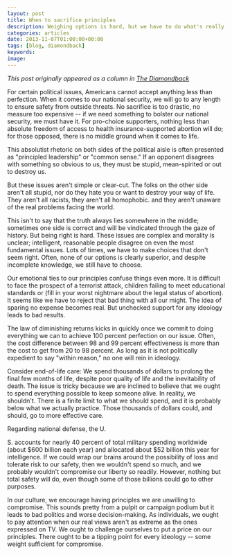 ```yaml
---
layout: post
title: When to sacrifice principles
description: Weighing options is hard, but we have to do what's really right
categories: articles
date: 2013-11-07T01:00:00+00:00
tags: [blog, diamondback]
keywords:
image:
---
```

*This post originally appeared as a column in [The Diamondback](http://www.diamondbackonline.com/opinion/article_5dd5d888-4753-11e3-a32e-001a4bcf6878.html)*

For certain political issues, Americans cannot accept anything less than perfection. When it comes to our national security, we will go to any length to ensure safety from outside threats. No sacrifice is too drastic, no measure too expensive -- if we need something to bolster our national security, we must have it. For pro-choice supporters, nothing less than absolute freedom of access to health insurance-supported abortion will do; for those opposed, there is no middle ground when it comes to life.

This absolutist rhetoric on both sides of the political aisle is often presented as "principled leadership" or "common sense." If an opponent disagrees with something so obvious to us, they must be stupid, mean-spirited or out to destroy us.

But these issues aren't simple or clear-cut. The folks on the other side aren't all stupid, nor do they hate you or want to destroy your way of life. They aren't all racists, they aren't all homophobic. and they aren't unaware of the real problems facing the world.

This isn't to say that the truth always lies somewhere in the middle; sometimes one side is correct and will be vindicated through the gaze of history. But being right is hard. These issues are complex and morality is unclear; intelligent, reasonable people disagree on even the most fundamental issues. Lots of times, we have to make choices that don't seem right. Often, none of our options is clearly superior, and despite incomplete knowledge, we still have to choose.

Our emotional ties to our principles confuse things even more. It is difficult to face the prospect of a terrorist attack, children failing to meet educational standards or (fill in your worst nightmare about the legal status of abortion). It seems like we have to reject that bad thing with all our might. The idea of sparing no expense becomes real. But unchecked support for any ideology leads to bad results.

The law of diminishing returns kicks in quickly once we commit to doing everything we can to achieve 100 percent perfection on our issue. Often, the cost difference between 98 and 99 percent effectiveness is more than the cost to get from 20 to 98 percent. As long as it is not politically expedient to say "within reason," no one will rein in ideology.

Consider end-of-life care: We spend thousands of dollars to prolong the final few months of life, despite poor quality of life and the inevitability of death. The issue is tricky because we are inclined to believe that we ought to spend everything possible to keep someone alive. In reality, we shouldn't. There is a finite limit to what we should spend, and it is probably below what we actually practice. Those thousands of dollars could, and should, go to more effective care.

Regarding national defense, the U.

S. accounts for nearly 40 percent of total military spending worldwide (about $600 billion each year) and allocated about $52 billion this year for intelligence. If we could wrap our brains around the possibility of loss and tolerate risk to our safety, then we wouldn't spend so much, and we probably wouldn't compromise our liberty so readily. However, nothing but total safety will do, even though some of those billions could go to other purposes.

In our culture, we encourage having principles we are unwilling to compromise. This sounds pretty from a pulpit or campaign podium but it leads to bad politics and worse decision-making. As individuals, we ought to pay attention when our real views aren't as extreme as the ones expressed on TV. We ought to challenge ourselves to put a price on our principles. There ought to be a tipping point for every ideology -- some weight sufficient for compromise.